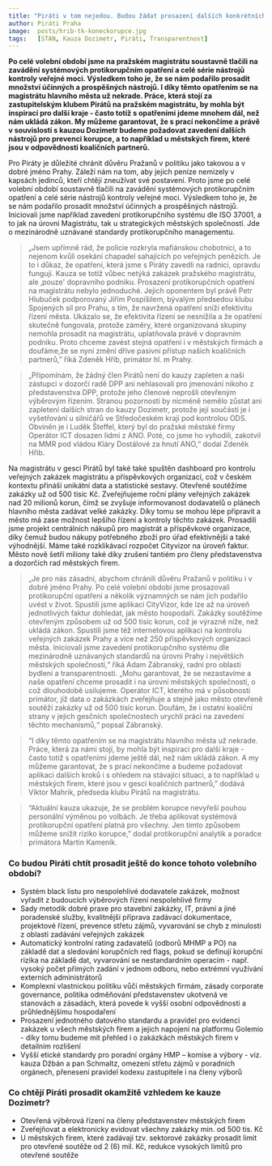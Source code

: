 ```yaml
---
title: "Piráti v tom nejedou. Budou žádat prosazení dalších konkrétních protikorupčních opatření na magistrátu i v městských společnostech"
author: Piráti Praha
image: 	posts/hrib-tk-koneckorupce.jpg
tags:   [STAN, Kauza Dozimetr, Piráti, Transparentnost]
---
```


**Po celé volební období jsme na pražském magistrátu soustavně tlačili na zavádění systémových protikorupčním opatření a celé série nástrojů kontroly veřejné moci. Výsledkem toho je, že se nám podařilo prosadit množství účinných a prospěšných nástrojů. I díky těmto opatřením se na magistrátu hlavního města už nekrade. Práce, která stojí za zastupitelským klubem Pirátů na pražském magistrátu, by mohla být inspirací pro další kraje - často totiž s opatřeními jdeme mnohem dál, než nám ukládá zákon. My můžeme garantovat, že s prací nekončíme a právě v souvislosti s kauzou Dozimetr budeme požadovat zavedení dalších nástrojů pro prevenci korupce, a to například u městských firem, které jsou v odpovědnosti koaličních partnerů.**  

Pro Piráty je důležité chránit důvěru Pražanů v politiku jako takovou a v dobré jméno Prahy. Záleží nám na tom, aby jejich peníze nemizely v kapsách jedinců, kteří chtějí zneužívat své postavení. Proto jsme po celé volební období soustavně tlačili na zavádění systémových protikorupčním opatření a celé série nástrojů kontroly veřejné moci. Výsledkem toho je, že se nám podařilo prosadit množství účinných a prospěšných nástrojů. Iniciovali jsme například zavedení protikorupčního systému dle ISO 37001, a to jak na úrovni Magistrátu, tak u strategických městských společností. Jde o mezinárodně uznávané standardy protikorupčního managementu. 

>„Jsem upřímně rád, že policie rozkryla mafiánskou chobotnici, a to nejenom kvůli osekání chapadel sahajících po veřejných penězích. Je to i důkaz, že opatření, která jsme s Piráty zavedli na radnici, opravdu fungují. Kauza se totiž vůbec netýká zakázek pražského magistrátu, ale ‚pouze' dopravního podniku. Prosazení protikorupčních opatření na magistrátu nebylo jednoduché. Jejich oponentem byl právě Petr Hlubuček podporovaný Jiřím Pospíšilem, bývalým předsedou klubu Spojených sil pro Prahu, s tím, že navržená opatření sníží efektivitu řízení města. Ukázalo se, že efektivita řízení se nesnížila a že opatření skutečně fungovala, protože záměry, které organizovaná skupiny nemohla prosadit na magistrátu, uplatňovala právě v dopravním podniku. Proto chceme zavést stejná opatření i v městských firmách a doufáme,že se nyní změní dříve pasivní přístup našich koaličních partnerů,” říká Zdeněk Hřib, primátor hl. m Prahy.

>„Připomínám, že žádný člen Pirátů není do kauzy zapleten a naši zástupci v dozorčí radě DPP ani nehlasovali pro jmenování nikoho z představenstva DPP, protože jeho členové neprošli otevřeným výběrovým řízením. Stranou pozornosti by nicméně nemělo zůstat ani zapletení dalších stran do kauzy Dozimetr, protože její součástí je i vyšetřování u silničářů ve Středočeském kraji pod kontrolou ODS.  Obviněn je i Luděk Šteffel, který byl do pražské městské firmy Operátor ICT dosazen lidmi z ANO. Poté, co jsme ho vyhodili, zakotvil na MMR pod vládou Kláry Dostálové za hnutí ANO,“ dodal Zdeněk Hřib.

Na magistrátu v gesci Pirátů byl také také spuštěn dashboard pro kontrolu veřejných zakázek magistrátu a příspěvkových organizací, což v českém kontextu přináší unikátní data a statistické sestavy. Otevřeně soutěžíme zakázky už od 500 tisíc Kč. Zveřejňujeme roční plány veřejných zakázek nad 20 milionů korun, čímž se zvyšuje informovanost dodavatelů o plánech hlavního města zadávat velké zakázky. Díky tomu se mohou lépe připravit a město má zase možnost lepšího řízení a kontroly těchto zakázek. Prosadili jsme projekt centrálních nákupů pro magistrát a příspěvkové organizace, díky čemuž budou nákupy potřebného zboží pro úřad efektivnější a také výhodnější. Máme také rozklikávací rozpočet Cityvizor na úroveň faktur. Město nově šetří miliony také díky zrušení tantiém pro členy představenstva a dozorčích rad městských firem.

>„Je pro nás zásadní, abychom chránili důvěru Pražanů v politiku i v dobré jméno Prahy. Po celé volební období jsme prosazovali protikorupční opatření a několik významných se nám jich podařilo uvést v život. Spustili jsme aplikaci CityVizor, kde lze až na úroveň jednotlivých faktur dohledat, jak město hospodaří. Zakázky soutěžíme otevřeným způsobem už od 500 tisíc korun, což je výrazně níže, než ukládá zákon. Spustili jsme též internetovou aplikaci na kontrolu veřejných zakázek Prahy a více než 250 příspěvkových organizací města. Iniciovali jsme zavedení protikorupčního systému dle mezinárodně uznávaných standardů na úrovni Prahy i největších městských společností,“ říká Adam Zábranský, radní pro oblasti bydlení a transparentnosti. „Mohu garantovat, že se nezastavíme a naše opatření chceme prosadit i na úrovni městských společností, o což dlouhodobě usilujeme. Operátor ICT, kterého má v působnosti primátor, již data o zakázkách zveřejňuje a stejně jako město otevřeně soutěží zakázky už od 500 tisíc korun. Doufám, že i ostatní koaliční strany v jejich gesčních společnostech urychlí práci na zavedení těchto mechanismů,“ popsal Zábranský.

>“I díky těmto opatřením se na magistrátu hlavního města už nekrade. Práce, která za námi stojí, by mohla být inspirací pro další kraje - často totiž s opatřeními jdeme ještě dál, než nám ukládá zákon. A my můžeme garantovat, že s prací nekončíme a budeme požadovat aplikaci dalších kroků i s ohledem na stávající situaci, a to například u městských firem, které jsou v gesci koaličních partnerů,” dodává Viktor Mahrik, předseda klubu Pirátů na magistrátu.

>“Aktuální kauza ukazuje, že se problém korupce nevyřeší pouhou personální výměnou po volbách. Je třeba aplikovat systémová protikorupční opatření platná pro všechny. Jen tímto způsobem můžeme snížit riziko korupce,” dodal protikorupční analytik a poradce primátora Martin Kameník. 


### Co budou Piráti chtít prosadit ještě do konce tohoto volebního období? 

- Systém black listu pro nespolehlivé dodavatele zakázek, možnost vyřadit z budoucích výběrových řízení nespolehlivé firmy 
- Sady metodik dobré praxe pro stavební zakázky, IT, právní a jiné poradenské služby, kvalitnější příprava zadávací dokumentace, projektové řízení, prevence střetu zájmů, vyvarování se chyb z minulosti z oblasti zadávání veřejných zakázek 
- Automatický kontrolní rating zadavatelů (odborů MHMP a PO) na základě dat a sledování korupčních red flags, pokud se definují korupční rizika na základě dat, vyvarování se nestandardním operacím - např. vysoký počet přímých zadání v jednom odboru, nebo extrémní využívání externích administrátorů 
- Komplexní vlastnickou politiku vůči městských firmám, zásady corporate governance, politika odměňování představenstev ukotvená ve stanovách a zásadách, která povede k vyšší osobní odpovědnosti a průhlednějšímu hospodaření 
- Prosazení jednotného datového standardu a pravidel pro evidenci zakázek u všech městských firem a jejich napojení na platformu Golemio - díky tomu budeme mít přehled i o zakázkách městských firem v detailním rozlišení 
- Vyšší etické standardy pro poradní orgány HMP – komise a výbory - viz. kauza Džbán a pan Schmaltz, omezení střetu zájmů v poradních orgánech, přenesení pravidel kodexu zastupitele i na členy výborů 


### Co chtějí Piráti prosadit okamžitě vzhledem ke kauze Dozimetr? 
- Otevřená výběrová řízení na členy představenstev městských firem 
- Zveřejňovat a elektronicky evidovat všechny zakázky min. od 500 tis. Kč 
- U městských firem, které zadávají tzv. sektorové zakázky prosadit limit pro otevřené soutěže od 2 (6) mil. Kč, redukce vysokých limitů pro otevřené soutěže 